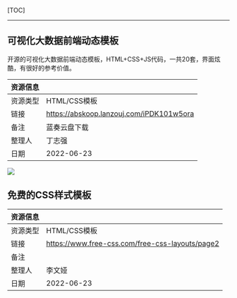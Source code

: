 [TOC]



---

## 可视化大数据前端动态模板

开源的可视化大数据前端动态模板，HTML+CSS+JS代码，一共20套，界面炫酷，有很好的参考价值。

| 资源信息 |                                            |
| -------- | ------------------------------------------ |
| 资源类型 | HTML/CSS模板                               |
| 链接     | <https://abskoop.lanzouj.com/iPDK101w5ora> |
| 备注     | 蓝奏云盘下载                               |
| 整理人   | 丁志强                                     |
| 日期     | 2022-06-23                                 |

![](https://fastly.jsdelivr.net/gh/aoikuroba/graph-bed@main/zqding/16559740625381655974061608.png)


## 免费的CSS样式模板
| 资源信息 |                                                   |
| -------- | ------------------------------------------        |
| 资源类型 | HTML/CSS模板                                      |
| 链接     | <https://www.free-css.com/free-css-layouts/page2> |
| 备注     |                                                   |
| 整理人   | 李文娅                                            |
| 日期     | 2022-06-23                                       |
